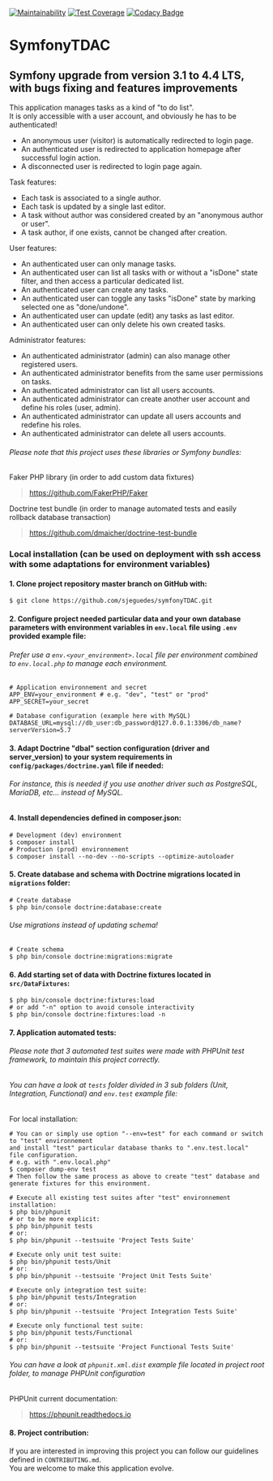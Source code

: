 [![Maintainability](https://api.codeclimate.com/v1/badges/cd0698a66913d668f94b/maintainability)](https://codeclimate.com/github/sjeguedes/symfonyTDAC/maintainability)
[![Test Coverage](https://api.codeclimate.com/v1/badges/cd0698a66913d668f94b/test_coverage)](https://codeclimate.com/github/sjeguedes/symfonyTDAC/test_coverage)
[![Codacy Badge](https://app.codacy.com/project/badge/Grade/d7c1a32d50db45d5ab05ec44db19dce0)](https://www.codacy.com/gh/sjeguedes/symfonyTDAC/dashboard?utm_source=github.com&amp;utm_medium=referral&amp;utm_content=sjeguedes/symfonyTDAC&amp;utm_campaign=Badge_Grade)
# SymfonyTDAC

## Symfony upgrade from version 3.1 to 4.4 LTS, with bugs fixing and features improvements
This application manages tasks as a kind of "to do list".  
It is only accessible with a user account, and obviously he has to be authenticated!  

- An anonymous user (visitor) is automatically redirected to login page.
- An authenticated user is redirected to application homepage after successful login action.
- A disconnected user is redirected to login page again.
 
Task features: 
- Each task is associated to a single author.
- Each task is updated by a single last editor.
- A task without author was considered created by an "anonymous author or user".
- A task author, if one exists, cannot be changed after creation.

User features:
- An authenticated user can only manage tasks.
- An authenticated user can list all tasks with or without a "isDone" state filter, and then access a particular dedicated list.
- An authenticated user can create any tasks.
- An authenticated user can toggle any tasks "isDone" state by marking selected one as "done/undone".
- An authenticated user can update (edit) any tasks as last editor.
- An authenticated user can only delete his own created tasks.

Administrator features:
- An authenticated administrator (admin) can also manage other registered users.
- An authenticated administrator benefits from the same user permissions on tasks.
- An authenticated administrator can list all users accounts.
- An authenticated administrator can create another user account and define his roles (user, admin).
- An authenticated administrator can update all users accounts and redefine his roles.
- An authenticated administrator can delete all users accounts.

###### *Please note that this project uses these libraries or Symfony bundles:*
Faker PHP library (in order to add custom data fixtures)
> https://github.com/FakerPHP/Faker

Doctrine test bundle (in order to manage automated tests and easily rollback database transaction)
> https://github.com/dmaicher/doctrine-test-bundle

### Local installation (can be used on deployment with ssh access with some adaptations for environment variables)

#### 1. Clone project repository master branch on GitHub with:
```
$ git clone https://github.com/sjeguedes/symfonyTDAC.git
```

#### 2. Configure project needed particular data and your own database parameters with environment variables in `env.local` file using `.env` provided example file:

###### *Prefer use a `env.<your_environment>.local` file per environment combined to `env.local.php` to manage each environment.*
```
# Application environnement and secret
APP_ENV=your_environment # e.g. "dev", "test" or "prod"
APP_SECRET=your_secret

# Database configuration (example here with MySQL)
DATABASE_URL=mysql://db_user:db_password@127.0.0.1:3306/db_name?serverVersion=5.7
```
#### 3. Adapt Doctrine "dbal" section configuration (driver and server_version) to your system requirements in `config/packages/doctrine.yaml` file if needed:

###### *For instance, this is needed if you use another driver such as PostgreSQL, MariaDB, etc... instead of MySQL.*

#### 4. Install dependencies defined in composer.json:
```
# Development (dev) environment
$ composer install
# Production (prod) environnement
$ composer install --no-dev --no-scripts --optimize-autoloader
```

#### 5. Create database and schema with Doctrine migrations located in `migrations` folder:
```
# Create database
$ php bin/console doctrine:database:create
```

###### *Use migrations instead of updating schema!*
```
# Create schema
$ php bin/console doctrine:migrations:migrate
```

#### 6. Add starting set of data with Doctrine fixtures located in `src/DataFixtures`:
```
$ php bin/console doctrine:fixtures:load
# or add "-n" option to avoid console interactivity
$ php bin/console doctrine:fixtures:load -n
```

#### 7. Application automated tests:
###### *Please note that 3 automated test suites were made with PHPUnit test framework, to maintain this project correctly.* 
###### *You can have a look at `tests` folder divided in 3 sub folders (Unit, Integration, Functional) and `env.test` example file:*
For local installation:
```
# You can or simply use option "--env=test" for each command or switch to "test" environnement 
and install "test" particular database thanks to ".env.test.local" file configuration.
# e.g. with ".env.local.php"
$ composer dump-env test
# Then follow the same process as above to create "test" database and generate fixtures for this environment.

# Execute all existing test suites after "test" environnement installation:
$ php bin/phpunit
# or to be more explicit:
$ php bin/phpunit tests
# or:
$ php bin/phpunit --testsuite 'Project Tests Suite'

# Execute only unit test suite:
$ php bin/phpunit tests/Unit
# or:
$ php bin/phpunit --testsuite 'Project Unit Tests Suite'

# Execute only integration test suite:
$ php bin/phpunit tests/Integration
# or:
$ php bin/phpunit --testsuite 'Project Integration Tests Suite'

# Execute only functional test suite:
$ php bin/phpunit tests/Functional
# or:
$ php bin/phpunit --testsuite 'Project Functional Tests Suite'
```
###### *You can have a look at `phpunit.xml.dist` example file located in project root folder, to manage PHPUnit configuration*
PHPUnit current documentation: 
> https://phpunit.readthedocs.io

#### 8. Project contribution:
If you are interested in improving this project you can follow our guidelines defined in `CONTRIBUTING.md`.  
You are welcome to make this application evolve.

 
